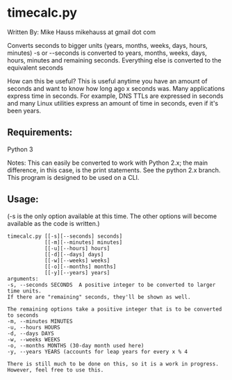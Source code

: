 # timecalc.py

Written By: Mike Hauss mikehauss at gmail dot com

Converts seconds to bigger units (years, months, weeks, days, hours, minutes)
-s or --seconds is converted to years, months, weeks, days, hours, minutes and remaining seconds.
Everything else is converted to the equivalent seconds

How can this be useful?
This is useful anytime you have an amount of seconds and want to know how long ago x seconds was.  Many applications express time in seconds.  For example, DNS TTLs are expressed in seconds and many Linux utilities express an amount of time in seconds, even if it's been years.

## Requirements:
Python 3

Notes: 
This can easily be converted to work with Python 2.x; the main difference, in this case, is the print statements.  See the python 2.x branch.  This program is designed to be used on a CLI.

## Usage:
(-s is the only option available at this time.  The other options will become available as the code is written.)
```
timecalc.py [[-s][--seconds] seconds]
            [[-m][--minutes] minutes]
            [[-u][--hours] hours]
            [[-d][--days] days]
            [[-w][--weeks] weeks]
            [[-o][--months] months]
            [[-y][--years] years]
arguments:
-s, --seconds SECONDS  A positive integer to be converted to larger time units.
If there are "remaining" seconds, they'll be shown as well.

The remaining options take a positive integer that is to be converted to seconds
-m, --minutes MINUTES
-u, --hours HOURS
-d, --days DAYS
-w, --weeks WEEKS
-o, --months MONTHS (30-day month used here)
-y, --years YEARS (accounts for leap years for every x % 4

There is still much to be done on this, so it is a work in progress.  However, feel free to use this.
```
